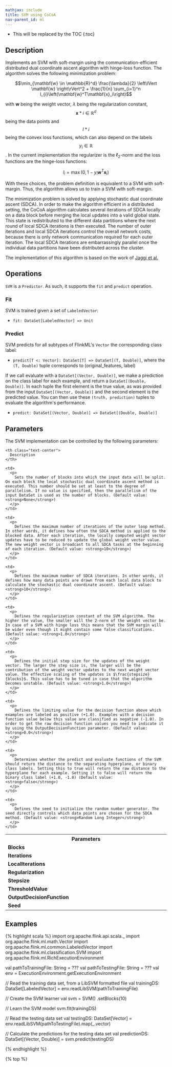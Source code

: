 ```yaml
---
mathjax: include
title: SVM using CoCoA
nav-parent_id: ml
---
```

<!--
Licensed to the Apache Software Foundation (ASF) under one
or more contributor license agreements.  See the NOTICE file
distributed with this work for additional information
regarding copyright ownership.  The ASF licenses this file
to you under the Apache License, Version 2.0 (the
"License"); you may not use this file except in compliance
with the License.  You may obtain a copy of the License at

  http://www.apache.org/licenses/LICENSE-2.0

Unless required by applicable law or agreed to in writing,
software distributed under the License is distributed on an
"AS IS" BASIS, WITHOUT WARRANTIES OR CONDITIONS OF ANY
KIND, either express or implied.  See the License for the
specific language governing permissions and limitations
under the License.
-->

* This will be replaced by the TOC {:toc}

## Description

Implements an SVM with soft-margin using the communication-efficient distributed dual coordinate ascent algorithm with hinge-loss function. The algorithm solves the following minimization problem:

$$\min_{\mathbf{w} \in \mathbb{R}^d} \frac{\lambda}{2} \left\lVert \mathbf{w} \right\rVert^2 + \frac{1}{n} \sum_{i=1}^n l_{i}\left(\mathbf{w}^T\mathbf{x}_i\right)$$

with $\mathbf{w}$ being the weight vector, $\lambda$ being the regularization constant, $$\mathbf{x}*i \in \mathbb{R}^d$$ being the data points and $$l*{i}$$ being the convex loss functions, which can also depend on the labels $$y_{i} \in \mathbb{R}$$. In the current implementation the regularizer is the $\ell_2$-norm and the loss functions are the hinge-loss functions:

$$l_{i} = \max\left(0, 1 - y_{i} \mathbf{w}^T\mathbf{x}_i \right)$$

With these choices, the problem definition is equivalent to a SVM with soft-margin. Thus, the algorithm allows us to train a SVM with soft-margin.

The minimization problem is solved by applying stochastic dual coordinate ascent (SDCA). In order to make the algorithm efficient in a distributed setting, the CoCoA algorithm calculates several iterations of SDCA locally on a data block before merging the local updates into a valid global state. This state is redistributed to the different data partitions where the next round of local SDCA iterations is then executed. The number of outer iterations and local SDCA iterations control the overall network costs, because there is only network communication required for each outer iteration. The local SDCA iterations are embarrassingly parallel once the individual data partitions have been distributed across the cluster.

The implementation of this algorithm is based on the work of [Jaggi et al.](http://arxiv.org/abs/1409.1458)

## Operations

`SVM` is a `Predictor`. As such, it supports the `fit` and `predict` operation.

### Fit

SVM is trained given a set of `LabeledVector`:

* `fit: DataSet[LabeledVector] => Unit`

### Predict

SVM predicts for all subtypes of FlinkML's `Vector` the corresponding class label:

* `predict[T <: Vector]: DataSet[T] => DataSet[(T, Double)]`, where the `(T, Double)` tuple corresponds to (original_features, label)

If we call evaluate with a `DataSet[(Vector, Double)]`, we make a prediction on the class label for each example, and return a `DataSet[(Double, Double)]`. In each tuple the first element is the true value, as was provided from the input `DataSet[(Vector, Double)]` and the second element is the predicted value. You can then use these `(truth, prediction)` tuples to evaluate the algorithm's performance.

* `predict: DataSet[(Vector, Double)] => DataSet[(Double, Double)]`

## Parameters

The SVM implementation can be controlled by the following parameters:

<table class="table table-bordered">
  <tr>
    <th class="text-left" style="width: 20%">
      Parameters
    </th>
    
    <th class="text-center">
      Description
    </th>
  </tr>
  
  <tr>
    <td>
      <strong>Blocks</strong>
    </td>
    
    <td>
      <p>
        Sets the number of blocks into which the input data will be split. On each block the local stochastic dual coordinate ascent method is executed. This number should be set at least to the degree of parallelism. If no value is specified, then the parallelism of the input DataSet is used as the number of blocks. (Default value: <strong>None</strong>)
      </p>
    </td>
  </tr>
  
  <tr>
    <td>
      <strong>Iterations</strong>
    </td>
    
    <td>
      <p>
        Defines the maximum number of iterations of the outer loop method. In other words, it defines how often the SDCA method is applied to the blocked data. After each iteration, the locally computed weight vector updates have to be reduced to update the global weight vector value. The new weight vector is broadcast to all SDCA tasks at the beginning of each iteration. (Default value: <strong>10</strong>)
      </p>
    </td>
  </tr>
  
  <tr>
    <td>
      <strong>LocalIterations</strong>
    </td>
    
    <td>
      <p>
        Defines the maximum number of SDCA iterations. In other words, it defines how many data points are drawn from each local data block to calculate the stochastic dual coordinate ascent. (Default value: <strong>10</strong>)
      </p>
    </td>
  </tr>
  
  <tr>
    <td>
      <strong>Regularization</strong>
    </td>
    
    <td>
      <p>
        Defines the regularization constant of the SVM algorithm. The higher the value, the smaller will the 2-norm of the weight vector be. In case of a SVM with hinge loss this means that the SVM margin will be wider even though it might contain some false classifications. (Default value: <strong>1.0</strong>)
      </p>
    </td>
  </tr>
  
  <tr>
    <td>
      <strong>Stepsize</strong>
    </td>
    
    <td>
      <p>
        Defines the initial step size for the updates of the weight vector. The larger the step size is, the larger will be the contribution of the weight vector updates to the next weight vector value. The effective scaling of the updates is $\frac{stepsize}{blocks}$. This value has to be tuned in case that the algorithm becomes unstable. (Default value: <strong>1.0</strong>)
      </p>
    </td>
  </tr>
  
  <tr>
    <td>
      <strong>ThresholdValue</strong>
    </td>
    
    <td>
      <p>
        Defines the limiting value for the decision function above which examples are labeled as positive (+1.0). Examples with a decision function value below this value are classified as negative (-1.0). In order to get the raw decision function values you need to indicate it by using the OutputDecisionFunction parameter. (Default value: <strong>0.0</strong>)
      </p>
    </td>
  </tr>
  
  <tr>
    <td>
      <strong>OutputDecisionFunction</strong>
    </td>
    
    <td>
      <p>
        Determines whether the predict and evaluate functions of the SVM should return the distance to the separating hyperplane, or binary class labels. Setting this to true will return the raw distance to the hyperplane for each example. Setting it to false will return the binary class label (+1.0, -1.0) (Default value: <strong>false</strong>)
      </p>
    </td>
  </tr>
  
  <tr>
    <td>
      <strong>Seed</strong>
    </td>
    
    <td>
      <p>
        Defines the seed to initialize the random number generator. The seed directly controls which data points are chosen for the SDCA method. (Default value: <strong>Random Long Integer</strong>)
      </p>
    </td>
  </tr>
</table>

## Examples

{% highlight scala %} import org.apache.flink.api.scala._ import org.apache.flink.ml.math.Vector import org.apache.flink.ml.common.LabeledVector import org.apache.flink.ml.classification.SVM import org.apache.flink.ml.RichExecutionEnvironment

val pathToTrainingFile: String = ??? val pathToTestingFile: String = ??? val env = ExecutionEnvironment.getExecutionEnvironment

// Read the training data set, from a LibSVM formatted file val trainingDS: DataSet[LabeledVector] = env.readLibSVM(pathToTrainingFile)

// Create the SVM learner val svm = SVM() .setBlocks(10)

// Learn the SVM model svm.fit(trainingDS)

// Read the testing data set val testingDS: DataSet[Vector] = env.readLibSVM(pathToTestingFile).map(_.vector)

// Calculate the predictions for the testing data set val predictionDS: DataSet[(Vector, Double)] = svm.predict(testingDS)

{% endhighlight %}

{% top %}